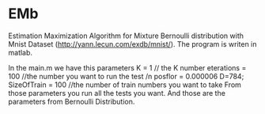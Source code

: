 EMb
===

Estimation Maximization Algorithm for Mixture Bernoulli distribution with Mnist Dataset (http://yann.lecun.com/exdb/mnist/). 
The program is writen in matlab. 

In the main.m we have this parameters
K  = 1 // the K number
eterations = 100 //the number you want to run the test /n
posflor = 0.000006 
D=784; 
SizeOfTrain = 100 //the number of train numbers you want to take
From those parameters you run all the tests you want. And those are the parameters from Bernoulli Distribution.


